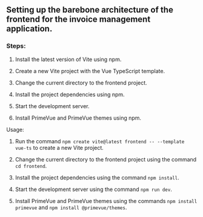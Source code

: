 ## Setting up the barebone architecture of the frontend for the invoice management application.

### Steps:

1.  Install the latest version of Vite using npm.

2.  Create a new Vite project with the Vue TypeScript template.

3.  Change the current directory to the frontend project.

4.  Install the project dependencies using npm.

5.  Start the development server.

6.  Install PrimeVue and PrimeVue themes using npm.

Usage:

1.  Run the command `npm create vite@latest frontend -- --template vue-ts` to create a new Vite project.

2.  Change the current directory to the frontend project using the command `cd frontend`.

3.  Install the project dependencies using the command `npm install`.

4.  Start the development server using the command `npm run dev`.

5.  Install PrimeVue and PrimeVue themes using the commands `npm install primevue` and `npm install @primevue/themes`.
